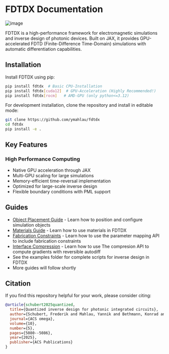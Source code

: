 # FDTDX Documentation

![image](img/logo.png)

FDTDX is a high-performance framework for electromagnetic simulations and inverse design of photonic devices. Built on JAX, it provides GPU-accelerated FDTD (Finite-Difference Time-Domain) simulations with automatic differentiation capabilities.

## Installation

Install FDTDX using pip:

```bash
pip install fdtdx  # Basic CPU-Installation
pip install fdtdx[cuda12]  # GPU-Acceleration (Highly Recommended!)
pip install fdtdx[rocm]   # AMD-GPU (only python<=3.12)
```

For development installation, clone the repository and install in editable mode:

```bash
git clone https://github.com/ymahlau/fdtdx
cd fdtdx
pip install -e .
```

## Key Features

### High Performance Computing
- Native GPU acceleration through JAX
- Multi-GPU scaling for large simulations 
- Memory-efficient time-reversal implementation
- Optimized for large-scale inverse design
- Flexible boundary conditions with PML support

## Guides

- [Object Placement Guide](tutorials/object_placement.md) - Learn how to position and configure simulation objects
- [Materials Guide](tutorials/materials.md) - Learn how to use materials in FDTDX
- [Fabrication Constraints](tutorials/parameter_mapping.md) - Learn how to use the parameter mapping API to include fabrication constraints
- [Interface Compression](tutorials/interface_compression.md) - Learn how to use The compresion API to compute gradients with reversible autodiff
- See the examples folder for complete scripts for inverse design in FDTDX
- More guides will follow shortly

## Citation

If you find this repository helpful for your work, please consider citing:

```bibtex
@article{schubert2025quantized,
  title={Quantized inverse design for photonic integrated circuits},
  author={Schubert, Frederik and Mahlau, Yannik and Bethmann, Konrad and Hartmann, Fabian and Caspary, Reinhard and Munderloh, Marco and Ostermann, J{\"o}rn and Rosenhahn, Bodo},
  journal={ACS omega},
  volume={10},
  number={5},
  pages={5080--5086},
  year={2025},
  publisher={ACS Publications}
}
```

